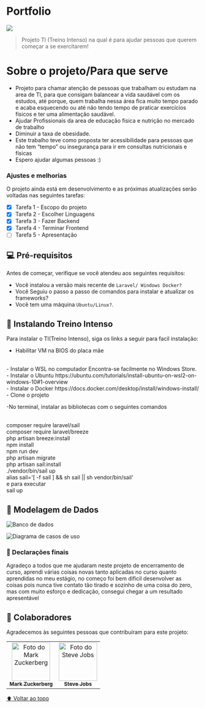 # Portfolio



<img src="https://miro.medium.com/max/700/1*mQftYbY07wgHw9l-XxvqAw.jpeg">

> Projeto TI (Treino Intenso) na qual é para ajudar pessoas que querem começar a se exercitarem!

# Sobre o projeto/Para que serve

- Projeto para chamar atenção de pessoas que trabalham ou estudam na area de TI, para que consigam balancear a vida saudável com os estudos, até porque, quem trabalha nessa área fica muito tempo parado e acaba esquecendo ou até não tendo tempo de praticar exercícios físicos e ter uma alimentação saudável.
- Ajudar Profissionais da area de educação fisica e nutrição no mercado de trabalho
- Diminuir a taxa de obesidade.
- Este trabalho teve como proposta ter acessibilidade para pessoas que não tem “tempo” ou insegurança para ir em consultas nutricionais e físicas
- Espero ajudar algumas pessoas :)



### Ajustes e melhorias

O projeto ainda está em desenvolvimento e as próximas atualizações serão voltadas nas seguintes tarefas:

- [x] Tarefa 1 - Escopo do projeto
- [x] Tarefa 2 - Escolher Linguagens
- [x] Tarefa 3 - Fazer Backend
- [x] Tarefa 4 - Terminar Frontend
- [ ] Tarefa 5 - Apresentação

## 💻 Pré-requisitos

Antes de começar, verifique se você atendeu aos seguintes requisitos:
<!---Estes são apenas requisitos de exemplo. Adicionar, duplicar ou remover conforme necessário--->
* Você instalou a versão mais recente de `Laravel/ Windows Docker?`
* Você Seguiu o passo a passo  de comandos para instalar e atualizar os frameworks?
* Você tem uma máquina `Ubuntu/Linux?`. 

## 🚀 Instalando Treino Intenso

Para instalar o TI(Treino Intenso), siga os links a seguir para facil instalação:

- Habilitar VM na BIOS do placa mãe
<br>
- Instalar o WSL no computador
Encontra-se facilmente no Windows Store.
<br>
- Instalar o Ubuntu
    https://ubuntu.com/tutorials/install-ubuntu-on-wsl2-on-windows-10#1-overview
 <br>
- Instalar o Docker 
    https://docs.docker.com/desktop/install/windows-install/
- Clone o projeto
   
-No terminal, instalar as bibliotecas com o seguintes comandos

<br>
composer require laravel/sail
<br>
composer require laravel/breeze
<br>
php artisan breeze:install
<br>
npm install
<br>
npm run dev
<br>
php artisan migrate
<br>
php artisan sail:install
<br>
./vendor/bin/sail up
<br>
alias sail='[ -f sail ] && sh sail || sh vendor/bin/sail'
<br>
e para executar
<br>
sail up

## 📝 Modelagem de Dados

![Banco de dados](https://user-images.githubusercontent.com/101725628/207934859-1c559ae1-e4a9-4662-bb00-bf4b2271614f.png)



![Diagrama de casos de uso](https://user-images.githubusercontent.com/101725628/207934720-796afe5b-cf44-436a-ae58-c378968c78ab.png)


### 🤝 Declarações finais

Agradeço a todos que me ajudaram neste projeto de encerramento de curso, aprendi várias coisas novas tanto aplicadas no curso quanto aprendidas no meu estágio, no começo foi bem dificil desenvolver as coisas pois nunca tive contato tão tirado e sozinho de uma coisa do zero, mas com muito esforço e dedicação, consegui chegar a um resultado apresentável 

## 🤝 Colaboradores

Agradecemos às seguintes pessoas que contribuíram para este projeto:

<table>
  <tr>
    <td align="center">
      <a href="#">
        <img src="https://s2.glbimg.com/FUcw2usZfSTL6yCCGj3L3v3SpJ8=/smart/e.glbimg.com/og/ed/f/original/2019/04/25/zuckerberg_podcast.jpg" width="100px;" alt="Foto do Mark Zuckerberg"/><br>
        <sub>
          <b>Mark Zuckerberg</b>
        </sub>
      </a>
    </td>
    <td align="center">
      <a href="#">
        <img src="https://miro.medium.com/max/360/0*1SkS3mSorArvY9kS.jpg" width="100px;" alt="Foto do Steve Jobs"/><br>
        <sub>
          <b>Steve Jobs</b>
        </sub>
      </a>
    </td>
  </tr>
</table>

[⬆ Voltar ao topo](#nome-do-projeto)<br>
